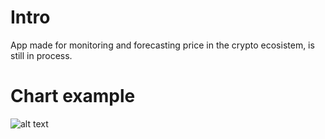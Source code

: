 # Intro
App made for monitoring  and forecasting price in the crypto ecosistem, is still in process.

# Chart example
![alt text](https://s3.us-west-2.amazonaws.com/secure.notion-static.com/8d7e9db3-29d8-4467-b7fc-7568a39ef26c/photo_2023-01-16_14-24-18.jpg?X-Amz-Algorithm=AWS4-HMAC-SHA256&X-Amz-Content-Sha256=UNSIGNED-PAYLOAD&X-Amz-Credential=AKIAT73L2G45EIPT3X45%2F20230116%2Fus-west-2%2Fs3%2Faws4_request&X-Amz-Date=20230116T205619Z&X-Amz-Expires=86400&X-Amz-Signature=75e26ce21b9bce96ca118ada4934413a395a26ead1237d69dd91f24b653277c0&X-Amz-SignedHeaders=host&response-content-disposition=filename%3D%22photo_2023-01-16_14-24-18.jpg%22&x-id=GetObject)
